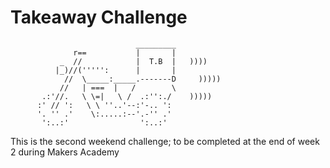 Takeaway Challenge
==================
```
                            _________
              r==           |       |
           _  //            |  T.B  |   ))))
          |_)//(''''':      |       |
            //  \_____:_____.-------D     )))))
           //   | ===  |   /        \
       .:'//.   \ \=|   \ /  .:'':./    )))))
      :' // ':   \ \ ''..'--:'-.. ':
      '. '' .'    \:.....:--'.-'' .'
       ':..:'                ':..:'

 ```

This is the second weekend challenge; to be completed at the end of week 2 during Makers Academy  